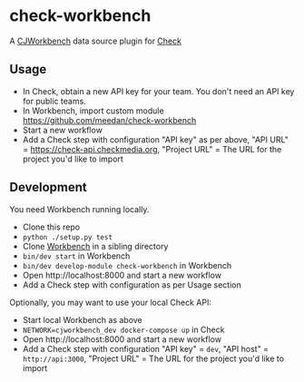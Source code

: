 check-workbench
===============

A [CJWorkbench](https://github.com/CJWorkbench/cjworkbench) data source plugin for [Check](https://github.com/meedan/check)

## Usage

- In Check, obtain a new API key for your team. You don't need an API key for public teams.
- In Workbench, import custom module https://github.com/meedan/check-workbench
- Start a new workflow
- Add a Check step with configuration "API key" as per above, "API URL" = https://check-api.checkmedia.org, "Project URL" = The URL for the project you'd like to import

## Development

You need Workbench running locally.

- Clone this repo
- `python ./setup.py test`
- Clone [Workbench](https://github.com/CJWorkbench/cjworkbench) in a sibling directory
- `bin/dev start` in Workbench
- `bin/dev develop-module check-workbench` in Workbench
- Open http://localhost:8000 and start a new workflow
- Add a Check step with configuration as per Usage section

Optionally, you may want to use your local Check API:

- Start local Workbench as above
- `NETWORK=cjworkbench_dev docker-compose up` in Check
- Open http://localhost:8000 and start a new workflow
- Add a Check step with configuration "API key" = `dev`, "API host" = `http://api:3000`, "Project URL" = The URL for the project you'd like to import
